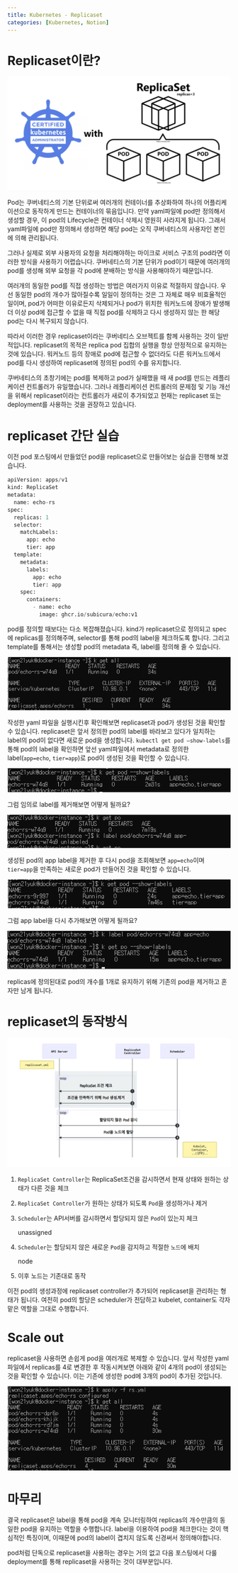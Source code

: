 ```yaml
---
title: Kubernetes - Replicaset
categories: [Kubernetes, Notion]
---
```


# Replicaset이란?

![k8s-rs0](/images/k8s-rs0.png)

Pod는 쿠버네티스의 기본 단위로써 여러개의 컨테이너를 추상화하여 하나의 어플리케이션으로 동작하게 만드는 컨테이너의 묶음입니다. 만약 yaml파일에 pod만 정의해서 생성할 경우, 이 pod의 Lifecycle은 컨테이너 삭제시 영원히 사라지게 됩니다. 그래서 yaml파일에 pod만 정의해서 생성하면 해당 pod는 오직 쿠버네티스의 사용자인 본인에 의해 관리됩니다.

그러나 실제로 외부 사용자의 요청을 처리해야하는 마이크로 서비스 구조의 pod라면 이러한 방식을 사용하기 어렵습니다. 쿠버네티스의 기본 단위가 pod이기 때문에 여러개의 pod를 생성해 외부 요청을 각 pod에 분배하는 방식을 사용해야하기 때문입니다.

여러개의 동일한 pod를 직접 생성하는 방법은 여러가지 이유로 적절하지 않습니다. 우선 동일한 pod의 개수가 많아질수록 일일이 정의하는 것은 그 자체로 매우 비효율적인 일이며, pod가 어떠한 이유로든지 삭제되거나 pod가 위치한 워커노드에 장애가 발생해 더 이상 pod에 접근할 수 없을 때 직접 pod를 삭제하고 다시 생성하지 않는 한 해당 pod는 다시 복구되지 않습니다.

따라서 이러한 경우 replicaset이라는 쿠버네티스 오브젝트를 함께 사용하는 것이 일반적입니다. replicaset의 목적은 replica pod 집합의 실행을 항상 안정적으로 유지하는 것에 있습니다. 워커노드 등의 장애로 pod에 접근할 수 없더라도 다른 워커노드에서 pod를 다시 생성하여 replicaset에 정의된 pod의 수를 유지합니다.

쿠버네티스의 초창기에는 pod를 복제하고 pod가 실패했을 때 새 pod를 만드는 레플리케이션 컨트롤러가 유일했습니다. 그러나 레플리케이션 컨트롤러의 문제점 및 기능 개선을 위해서 replicaset이라는 컨트롤러가 새로이 추가되었고 현재는 replicaset 또는 deployment를 사용하는 것을 권장하고 있습니다.

# replicaset 간단 실습

이전 pod 포스팅에서 만들었던 pod을 replicaset으로 만들어보는 실습을 진행해 보겠습니다.

```python
apiVersion: apps/v1
kind: ReplicaSet
metadata:
  name: echo-rs
spec:
  replicas: 1
  selector:
    matchLabels:
      app: echo
      tier: app
  template:
    metadata:
      labels:
        app: echo
        tier: app
    spec:
      containers:
        - name: echo
          image: ghcr.io/subicura/echo:v1
```

pod를 정의할 때보다는 다소 복잡해졌습니다. kind가 replicaset으로 정의되고 spec에 replicas를 정의해주며, selector를 통해 pod의 label을 체크하도록 합니다. 그리고 template를 통해서는 생성할 pod의 metadata 즉, label를 정의해 줄 수 있습니다.

![k8s-rs1](/images/k8s-rs1.png)

작성한 yaml 파일을 실행시킨후 확인해보면 replicaset과 pod가 생성된 것을 확인할 수 있습니다. replicaset은 앞서 정의한 pod의 label를 바라보고 있다가 일치하는 label의 pod이 없다면 새로운 pod을 생성합니다. `kubectl get pod —show-labels`를 통해 pod의 label을 확인하면 앞선 yaml파일에서 metadata로 정의한 label(`app=echo`, `tier=app`)로 pod이 생성된 것을 확인할 수 있습니다.

![k8s-rs2](/images/k8s-rs2.png)

그럼 임의로 label를 제거해보면 어떻게 될까요?

![k8s-rs3](/images/k8s-rs3.png)

생성된 pod의 app label을 제거한 후 다시 pod을 조회해보면 `app=echo`이며 `tier=app`을 만족하는 새로운 pod가 만들어진 것을 확인할 수 있습니다.

![k8s-rs4](/images/k8s-rs4.png)

그럼 app label을 다시 추가해보면 어떻게 될까요?

![k8s-rs5](/images/k8s-rs5.png)

replicas에 정의된대로 pod의 개수를 1개로 유지하기 위해 기존의 pod을 제거하고 혼자만 남게 됩니다.

# replicaset의 동작방식

![k8s-rs6](/images/k8s-rs6.png)

1. `ReplicaSet Controller`는 ReplicaSet조건을 감시하면서 현재 상태와 원하는 상태가 다른 것을 체크
2. `ReplicaSet Controller`가 원하는 상태가 되도록 `Pod`을 생성하거나 제거
3. `Scheduler`는 API서버를 감시하면서 할당되지 않은 `Pod`이 있는지 체크

    unassigned

4. `Scheduler`는 할당되지 않은 새로운 `Pod`을 감지하고 적절한 `노드`에 배치

    node

5. 이후 노드는 기존대로 동작

이전 pod의 생성과정에 replicaset controller가 추가되어 replicaset을 관리하는 형태가 됩니다. 여전히 pod의 할당은 scheduler가 전담하고 kubelet, container도 각자 맡은 역할을 그대로 수행합니다.

# Scale out

replicaset을 사용하면 손쉽게 pod을 여러개로 복제할 수 있습니다. 앞서 작성한 yaml파일에서 replicas를 4로 변경한 후 작동시켜보면 아래와 같이 4개의 pod이 생성되는 것을 확인할 수 있습니다.   이는 기존에 생성한 pod에 3개의 pod이 추가된 것입니다.

![k8s-rs7](/images/k8s-rs7.png)

# 마무리

결국 replicaset은 label을 통해 pod을 계속 모니터링하여 replicas의 개수만큼의 동일한 pod을 유지하는 역할을 수행합니다. label을 이용하여 pod을 체크한다는 것이 핵심적인 특징이며, 이때문에 pod의 label이 겹치지 않도록 신경써서 정의해야합니다.

pod처럼 단독으로 replicaset을 사용하는 경우는 거의 없고 다음 포스팅에서 다룰 deployment를 통해 replicaset을 사용하는 것이 대부분입니다.
